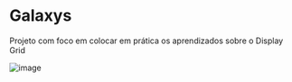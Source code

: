 # Galaxys

Projeto com foco em colocar em prática os aprendizados sobre o Display Grid 


![image](https://github.com/arthurtheodoro12/Galaxys/assets/131664656/c2204d48-0fc0-4ee3-962f-6df71cb477d1)
